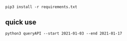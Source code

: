 #

`pip3 install -r requirements.txt`

## quick use

`python3 queryAPI --start 2021-01-03 --end 2021-01-17`


